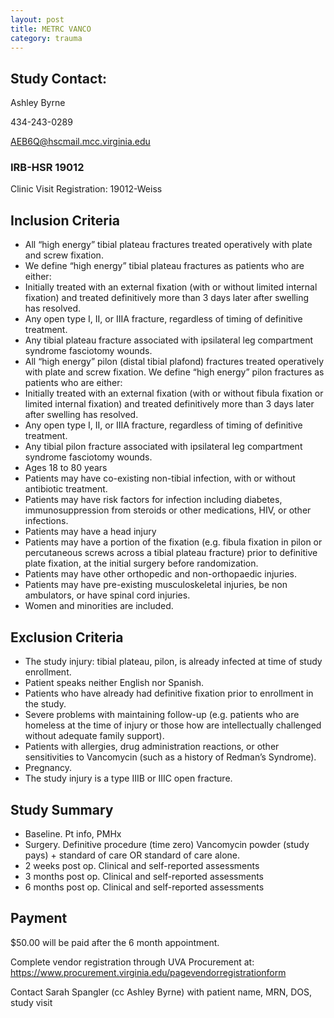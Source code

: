 ```yaml
---
layout: post
title: METRC VANCO
category: trauma
---
```


## Study Contact:  
Ashley Byrne

434-243-0289

AEB6Q@hscmail.mcc.virginia.edu

### IRB-HSR 19012
Clinic Visit Registration:
19012-Weiss

##  Inclusion Criteria
- All “high energy” tibial plateau fractures treated operatively with plate and screw fixation.
- We define “high energy” tibial plateau fractures as patients who are either:
- Initially treated with an external fixation (with or without limited internal fixation) and treated definitively more than 3 days later after swelling has resolved.
- Any open type I, II, or IIIA fracture, regardless of timing of definitive treatment.
- Any tibial plateau fracture associated with ipsilateral leg compartment syndrome fasciotomy wounds.
- All “high energy” pilon (distal tibial plafond) fractures treated operatively with plate and screw fixation. We define “high energy” pilon fractures as patients who are either:
- Initially treated with an external fixation (with or without fibula fixation or limited internal fixation) and treated definitively more than 3 days later after swelling has resolved.
- Any open type I, II, or IIIA fracture, regardless of timing of definitive treatment.
- Any tibial pilon fracture associated with ipsilateral leg compartment syndrome fasciotomy wounds.
- Ages 18 to 80 years
- Patients may have co-existing non-tibial infection, with or without antibiotic treatment.
- Patients may have risk factors for infection including diabetes, immunosuppression from steroids or other medications, HIV, or other infections.
- Patients may have a head injury
- Patients may have a portion of the fixation (e.g. fibula fixation in pilon or percutaneous screws across a tibial plateau fracture) prior to definitive plate fixation, at the initial surgery before randomization.
- Patients may have other orthopedic and non-orthopaedic injuries.
- Patients may have pre-existing musculoskeletal injuries, be non ambulators, or have spinal cord injuries.
- Women and minorities are included.

##  Exclusion Criteria

- The study injury: tibial plateau, pilon, is already infected at time of study enrollment.
- Patient speaks neither English nor Spanish.
- Patients who have already had definitive fixation prior to enrollment in the study.
- Severe problems with maintaining follow-up (e.g. patients who are homeless at the time of injury or those how are intellectually challenged without adequate family support).
- Patients with allergies, drug administration reactions, or other sensitivities to Vancomycin (such as a history of Redman’s Syndrome).
- Pregnancy.
- The study injury is a type IIIB or IIIC open fracture.

## Study Summary

- Baseline.  Pt info, PMHx
- Surgery. Definitive procedure (time zero) Vancomycin powder (study pays) + standard of care OR standard of care alone.
- 2 weeks post op.  Clinical and self-reported assessments
- 3 months post op.  Clinical and self-reported assessments
- 6 months post op.  Clinical and self-reported assessments

## Payment

$50.00 will be paid after the 6 month appointment.

Complete vendor registration through UVA Procurement at: https://www.procurement.virginia.edu/pagevendorregistrationform

Contact Sarah Spangler (cc Ashley Byrne) with patient name, MRN, DOS, study visit
